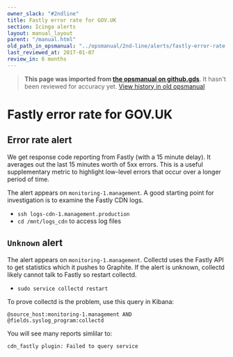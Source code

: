 ```yaml
---
owner_slack: "#2ndline"
title: Fastly error rate for GOV.UK
section: Icinga alerts
layout: manual_layout
parent: "/manual.html"
old_path_in_opsmanual: "../opsmanual/2nd-line/alerts/fastly-error-rate.md"
last_reviewed_at: 2017-01-07
review_in: 6 months
---
```




> **This page was imported from [the opsmanual on github.gds](https://github.gds/gds/opsmanual)**.
It hasn't been reviewed for accuracy yet.
[View history in old opsmanual](https://github.gds/gds/opsmanual/tree/master/2nd-line/alerts/fastly-error-rate.md)


# Fastly error rate for GOV.UK

## Error rate alert

We get response code reporting from Fastly (with a 15 minute delay). It
averages out the last 15 minutes worth of 5xx errors. This is a useful
supplementary metric to highlight low-level errors that occur over a longer
period of time.

The alert appears on `monitoring-1.management`. A good starting point for
investigation is to examine the Fastly CDN logs.

- `ssh logs-cdn-1.management.production`
- `cd /mnt/logs_cdn` to access log files

## `Unknown` alert

The alert appears on `monitoring-1.management`. Collectd uses the Fastly API to get statistics which it pushes to Graphite. If the alert is unknown, collectd likely cannot talk to Fastly so restart collectd.

- `sudo service collectd restart`

To prove collectd is the problem, use this query in Kibana:

`@source_host:monitoring-1.management AND @fields.syslog_program:collectd`

You will see many reports simlilar to:

`cdn_fastly plugin: Failed to query service`

